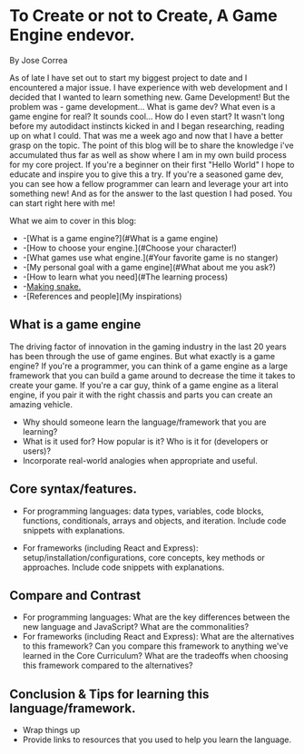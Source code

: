 # To Create or not to Create, A Game Engine endevor. 

By Jose Correa

As of late I have set out to start my biggest project to date and I encountered a major issue. I have experience with web development and I decided that I wanted to learn something new. Game Development! But the problem was - game development... What is game dev? What even is a game engine for real? It sounds cool... How do I even start? It wasn't long before my autodidact instincts kicked in and I began researching, reading up on what I could. That was me a week ago and now that I have a better grasp on the topic. The point of this blog will be to share the knowledge i've accumulated thus far as well as show where I am in my own build process for my core project. If you're a beginner on their first "Hello World" I hope to educate and inspire you to give this a try. If you're a seasoned game dev, you can see how a fellow programmer can learn and leverage your art into something new! And as for the answer to the last question I had posed. You can start right here with me!  

What we aim to cover in this blog:
* -[What is a game engine?](#What is a game engine)
* -[How to choose your engine.](#Choose your character!)
* -[What games use what engine.](#Your favorite game is no stanger)
* -[My personal goal with a game engine](#What about me you ask?)
* -[How to learn what you need](#The learning process)
* -[Making snake.](example)
* -[References and people](My inspirations)


## What is a game engine
The driving factor of innovation in the gaming industry in the last 20 years has been through the use of game engines. But what exactly is a game engine? If you're a programmer, you can think of a game engine as a large framework that you can build a game around to decrease the time it takes to create your game. If you're a car guy, think of a game engine as a literal engine, if you pair it with the right chassis and parts you can create an amazing vehicle.  
* Why should someone learn the language/framework that you are learning?
* What is it used for? How popular is it? Who is it for (developers or users)?
* Incorporate real-world analogies when appropriate and useful.

## Core syntax/features. 

* For programming languages: data types, variables, code blocks, functions, conditionals, arrays and objects, and iteration. Include code snippets with explanations.

* For frameworks (including React and Express): setup/installation/configurations, core concepts, key methods or approaches. Include code snippets with explanations.

## Compare and Contrast

* For programming languages: What are the key differences between the new language and JavaScript? What are the commonalities?
* For frameworks (including React and Express): What are the alternatives to this framework? Can you compare this framework to anything we've learned in the Core Curriculum? What are the tradeoffs when choosing this framework compared to the alternatives?

## Conclusion & Tips for learning this language/framework.

* Wrap things up
* Provide links to resources that you used to help you learn the language.
